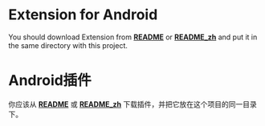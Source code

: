# Extension for Android 
You should download Extension from [**README**](/README.md) or [**README_zh**](/README.zh.md) and put it in the same directory with this project.

# Android插件
你应该从 [**README**](/README.md) 或 [**README_zh**](/README.zh.md) 下载插件，并把它放在这个项目的同一目录下。